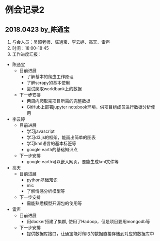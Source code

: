 # 例会记录2 
## 2018.0423   by_陈通宝

1. 与会人员：吴超老师、陈通宝、李云婷、高天、雷声
2. 时间：18:00-18:45
3. 工作进度汇报：
  - 陈通宝
    - 目前进展
      - 了解基本的爬虫工作原理
      - 了解scrapy的基本使用
      - 尝试爬取worldbank上的数据
    - 下一步安排
      - 两周内爬取完项目所需的完整数据
      - GitHub上部署jupyter notebook环境，供项目组成员进行数据分析使用
  - 李云婷
    - 目前进展
      - 学习javascript
      - 学习d3.js的框架，能画出简单的图表
      - 学习kml语言的基本标签等
      - google earth的基础知识点
    - 下一步安排
      - google earth可以嵌入网页，要能生成kml文件等
  - 高天
    - 目前进展
      - python基础知识
      - mic
      - 了解情感分析模型等
    - 下一步安排
      - 需能熟悉模型开源包的使用等
  - 雷声
    - 目前进展
      - 用docker搭建了集群, 使用了Hadoop，但是项目要用mongodb等
    - 下一步安排
      - 提供数据库接口，让通宝能将爬取的数据直接存储到对应的数据库中

